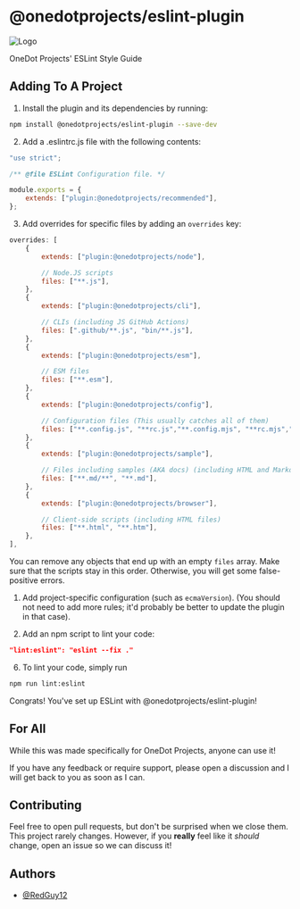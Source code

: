 # @onedotprojects/eslint-plugin

![Logo](https://cdn.onedot.cf/brand/SVG/NoPadding/One%20Dot%20NoPad.svg)

OneDot Projects' ESLint Style Guide

## Adding To A Project

1. Install the plugin and its dependencies by running:

```bash
npm install @onedotprojects/eslint-plugin --save-dev
```

2. Add a .eslintrc.js file with the following contents:

```js
"use strict";

/** @file ESLint Configuration file. */

module.exports = {
	extends: ["plugin:@onedotprojects/recommended"],
};
```

3. Add overrides for specific files by adding an `overrides` key:

```js
overrides: [
	{
		extends: ["plugin:@onedotprojects/node"],

		// Node.JS scripts
		files: ["**.js"],
	},
	{
		extends: ["plugin:@onedotprojects/cli"],

		// CLIs (including JS GitHub Actions)
		files: [".github/**.js", "bin/**.js"],
	},
	{
		extends: ["plugin:@onedotprojects/esm"],

		// ESM files
		files: ["**.esm"],
	},
	{
		extends: ["plugin:@onedotprojects/config"],

		// Configuration files (This usually catches all of them)
		files: ["**.config.js", "**rc.js","**.config.mjs", "**rc.mjs","**.config.cjs", "**rc.cjs"],
	},
	{
		extends: ["plugin:@onedotprojects/sample"],

		// Files including samples (AKA docs) (including HTML and Markdown files)
		files: ["**.md/**", "**.md"],
	},
	{
		extends: ["plugin:@onedotprojects/browser"],

		// Client-side scripts (including HTML files)
		files: ["**.html", "**.htm"],
	},
],

```

You can remove any objects that end up with an empty `files` array. Make sure that the scripts stay in this order. Otherwise, you will get some false-positive errors.

1. Add project-specific configuration (such as `ecmaVersion`). (You should not need to add more rules; it'd probably be better to update the plugin in that case).

2. Add an npm script to lint your code:

```json
"lint:eslint": "eslint --fix ."
```

6. To lint your code, simply run

```sh
npm run lint:eslint
```

Congrats! You've set up ESLint with @onedotprojects/eslint-plugin!

## For All

While this was made specifically for OneDot Projects, anyone can use it!

If you have any feedback or require support, please open a discussion and I will get back to you as soon as I can.

## Contributing

Feel free to open pull requests, but don't be surprised when we close them. This project rarely changes. However, if you **really** feel like it _should_ change, open an issue so we can discuss it!

## Authors

-   [@RedGuy12](https://www.github.com/RedGuy12)

